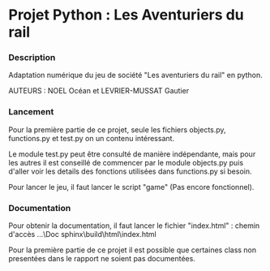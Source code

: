 # Projet Python : Les Aventuriers du rail

### Description

Adaptation numérique du jeu de société "Les aventuriers du rail" en python.

AUTEURS : NOEL Océan et LEVRIER-MUSSAT Gautier

### Lancement

Pour la première partie de ce projet, seule les fichiers objects.py, functions.py et test.py on un contenu intéressant.

Le module test.py peut être consulté de manière indépendante, mais pour les autres il est conseillé de commencer par le module objects.py puis d'aller voir les details des fonctions utilisées dans functions.py si besoin.
 

Pour lancer le jeu, il faut lancer le script "game" (Pas encore fonctionnel).

### Documentation

Pour obtenir la documentation, il faut lancer le fichier "index.html" :
chemin d'accès ...\Doc sphinx\build\html\index.html

Pour la première partie de ce projet il est possible que certaines class non presentées dans le rapport ne soient pas documentées.